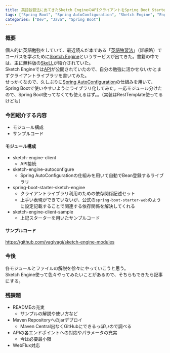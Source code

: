```yaml
---
title: 英語独習法に出てきたSketch EngineのAPIクライアントをSpring Boot Starterライブラリとして書いた
tags: ["Spring Boot", "Spring AutoConfiguration", "Sketch Engine", "English"]
categories: ["Dev", "Java", "Spring Boot"]
---
```


### 概要

個人的に英語勉強をしていて、最近読んだ本である「[英語独習法](https://www.iwanami.co.jp/book/b548866.html)」（詳細略）でコーパスを学ぶために[Sketch Engine](https://www.sketchengine.eu/)というサービスが出てきた。書籍の中では、主に無料版の[SkeLL](https://skell.sketchengine.eu/)が紹介されていた。  
Sketch Engineでは[API](https://www.sketchengine.eu/documentation/api-documentation/)が公開されていたので、自分の勉強に活かせないかとまずクライアントライブラリを書いてみた。  
せっかくなので、久しぶりに[Spring AutoConfiguration](https://docs.spring.io/spring-boot/docs/2.1.11.RELEASE/reference/html/boot-features-developing-auto-configuration.html)の仕組みを用いて、Spring Bootで使いやすいようにライブラリ化してみた。一応モジュール分けたので、Spring Boot使ってなくても使えるはず。。（実装はRestTemplate使ってるけども）

### 今回紹介する内容

- モジュール構成
- サンプルコード

#### モジュール構成

- sketch-engine-client
  - API接続
- sketch-engine-autoconfigure
  - Spring AutoConfigurationの仕組みを用いて自動でBean登録するライブラリ
- spring-boot-starter-sketch-engine
  - クライアントライブラリ利用のための依存関係記述セット
  - 上手い表現ができていないが、公式の`spring-boot-starter-web`のように設定記載することで関連する依存関係を解決してくれる
- sketch-engine-client-sample
  - 上記スターターを用いたサンプルコード

#### サンプルコード

https://github.com/vagivagi/sketch-engine-modules

### 今後

各モジュールとファイルの解説を徐々にやっていこうと思う。  
Sketch Engine使って色々やってみたいことがあるので、そちらもできたら記事にする。

### 残課題

- READMEの充実
  - サンプルの解説や使い方など
- Maven Repositoryへのjarデプロイ
  - Maven Central出なくGitHubにできるっぽいので調べる
- APIの各エンドポイントへの対応やパラメータの充実
  - 今は必要最小限
- WebFlux対応
